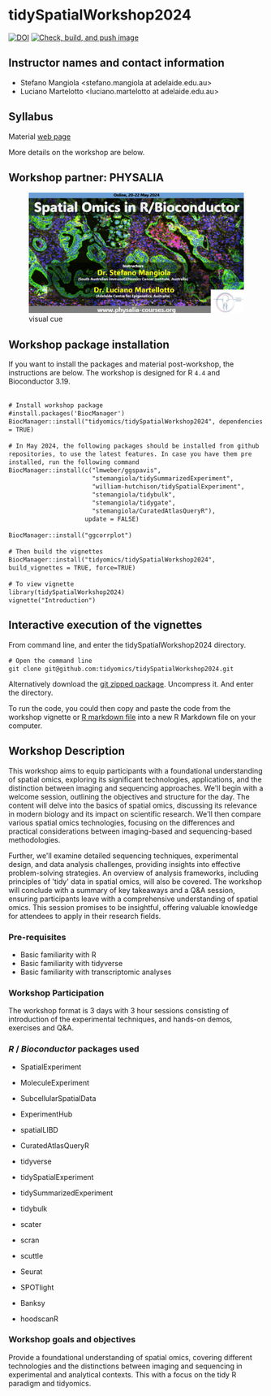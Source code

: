# tidySpatialWorkshop2024

<!-- badges: start -->
[![DOI](https://zenodo.org/badge/379767139.svg)](https://zenodo.org/badge/latestdoi/379767139)
[![Check, build, and push image](https://github.com/tidyomics/tidySpatialWorkshop2024/actions/workflows/basic_checks.yaml/badge.svg)](https://github.com/tidyomics/tidySpatialWorkshop2024/actions/workflows/basic_checks.yaml)
<!-- badges: end -->

## Instructor names and contact information

* Stefano Mangiola <stefano.mangiola at adelaide.edu.au>
* Luciano Martelotto <luciano.martelotto at adelaide.edu.au>

## Syllabus

Material [web page](https://tidyomics.github.io/tidySpatialWorkshop2024/)

More details on the workshop are below.

## Workshop partner: PHYSALIA

<figure>
<img src="inst/images/physalia-min.png" alt="visual cue" />
<figcaption aria-hidden="true">visual cue</figcaption>
</figure>

## Workshop package installation 

If you want to install the packages and material post-workshop, the
instructions are below. The workshop is designed for R `4.4` and
Bioconductor 3.19. 

```

# Install workshop package
#install.packages('BiocManager')
BiocManager::install("tidyomics/tidySpatialWorkshop2024", dependencies = TRUE)

# In May 2024, the following packages should be installed from github repositories, to use the latest features. In case you have them pre installed, run the following command
BiocManager::install(c("lmweber/ggspavis", 
                       "stemangiola/tidySummarizedExperiment", 
                       "william-hutchison/tidySpatialExperiment", 
                       "stemangiola/tidybulk", 
                       "stemangiola/tidygate", 
                       "stemangiola/CuratedAtlasQueryR"), 
                     update = FALSE)
                     
BiocManager::install("ggcorrplot")
    
# Then build the vignettes
BiocManager::install("tidyomics/tidySpatialWorkshop2024", build_vignettes = TRUE, force=TRUE)

# To view vignette
library(tidySpatialWorkshop2024)
vignette("Introduction")
```

## Interactive execution of the vignettes

From command line, and enter the tidySpatialWorkshop2024 directory.

```
# Open the command line
git clone git@github.com:tidyomics/tidySpatialWorkshop2024.git

```

Alternatively download the [git zipped package](https://github.com/tidyomics/tidySpatialWorkshop2024/archive/refs/heads/devel.zip). Uncompress it. And enter the directory. 


To run the code, you could then copy and paste the code from the workshop vignette or 
[R markdown file](https://github.com/tidyomics/tidySpatialWorkshop2024/blob/devel/vignettes/Session_1_sequencing_assays.Rmd)
into a new R Markdown file on your computer. 

## Workshop Description

This workshop aims to equip participants with a foundational understanding of spatial omics, exploring its significant technologies, applications, and the distinction between imaging and sequencing approaches. We'll begin with a welcome session, outlining the objectives and structure for the day. The content will delve into the basics of spatial omics, discussing its relevance in modern biology and its impact on scientific research. We'll then compare various spatial omics technologies, focusing on the differences and practical considerations between imaging-based and sequencing-based methodologies.

Further, we'll examine detailed sequencing techniques, experimental design, and data analysis challenges, providing insights into effective problem-solving strategies. An overview of analysis frameworks, including principles of 'tidy' data in spatial omics, will also be covered. The workshop will conclude with a summary of key takeaways and a Q&A session, ensuring participants leave with a comprehensive understanding of spatial omics. This session promises to be insightful, offering valuable knowledge for attendees to apply in their research fields.

### Pre-requisites

* Basic familiarity with R
* Basic familiarity with tidyverse
* Basic familiarity with transcriptomic analyses

### Workshop Participation

The workshop format is 3 days with 3 hour sessions consisting of introduction of the experimental techniques, and hands-on
demos, exercises and Q&A. 

### _R_ / _Bioconductor_ packages used

* SpatialExperiment
* MoleculeExperiment

* SubcellularSpatialData
* ExperimentHub
* spatialLIBD
* CuratedAtlasQueryR

* tidyverse
* tidySpatialExperiment
* tidySummarizedExperiment
* tidybulk

* scater
* scran
* scuttle
* Seurat

* SPOTlight
* Banksy
* hoodscanR


### Workshop goals and objectives

Provide a foundational understanding of spatial omics, covering different technologies and the distinctions between imaging and
sequencing in experimental and analytical contexts. This with a focus on the tidy R paradigm and tidyomics.



